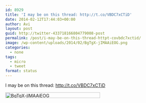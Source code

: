 ```yaml
---
id: 8929
title: 'I may be on this thread: http://t.co/VBDC7xCTiD'
date: 2014-02-12T17:44:03+00:00
author: Avi
layout: post
guid: http://twitter-433718166804779008-post
permalink: /post/i-may-be-on-this-thread-httpt-covbdc7xctid/
image: /wp-content/uploads/2014/02/BgTgX-jIMAAiEOG.png
categories:
  - none
tags:
  - micro
  - tweet
format: status
---
```

I may be on this thread: http://t.co/VBDC7xCTiD

<img width="300" height="18" src="http://aviflax.com/wp-content/uploads/2014/02/BgTgX-jIMAAiEOG.png" class="attachment-medium" alt="BgTgX-jIMAAiEOG" />